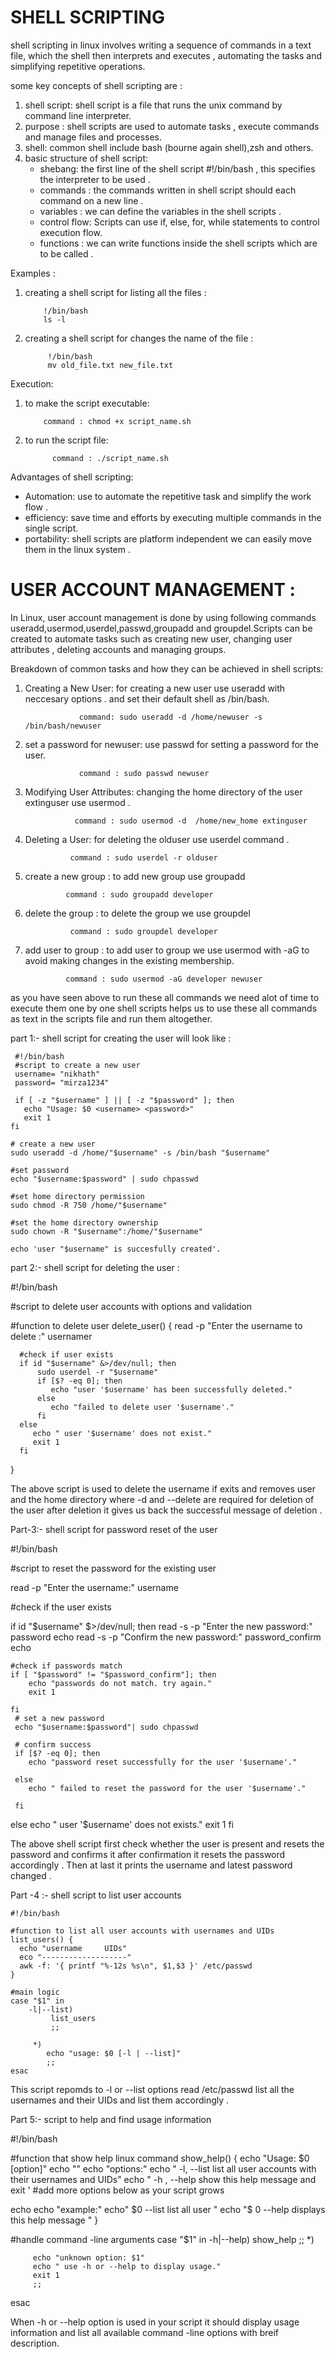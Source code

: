 # SHELL SCRIPTING 

shell scripting in linux involves writing a sequence of commands in a text file, which the shell then interprets and executes , automating the tasks and simplifying repetitive operations.

some key concepts of shell scripting are :

1. shell script: shell script is a file that runs the unix command by command line interpreter.
2. purpose : shell scripts are used to automate tasks , execute commands and manage files and processes.
3. shell: common shell include bash (bourne again shell),zsh and others.
4. basic structure of shell script:
   - shebang: the first line of the shell script #!/bin/bash , this specifies the interpreter to be used .
   - commands : the commands written in shell script should each command on a new line .
   - variables : we can define the variables in the shell scripts .
   - control flow: Scripts can use if, else, for, while statements to control execution flow. 
   - functions : we can write functions inside the shell scripts which are to be called .

Examples : 

1. creating a shell script for listing all the files :

           !/bin/bash
           ls -l

2. creating a shell script for changes the name of the file :

            !/bin/bash 
            mv old_file.txt new_file.txt

Execution:

1. to make the script executable: 

           command : chmod +x script_name.sh

2. to run the script file: 

             command : ./script_name.sh 


Advantages of shell scripting:

- Automation: use to automate the repetitive task and simplify the work flow .
- efficiency: save time and efforts by executing multiple commands in the single script.
- portability: shell scripts are platform independent we can easily move them in the linux system . 

# USER ACCOUNT MANAGEMENT :

In Linux, user account management is done by using following commands useradd,usermod,userdel,passwd,groupadd and groupdel.Scripts can be created to automate tasks such as creating new user, changing user attributes , deleting accounts and managing groups.

Breakdown of common tasks and how they can be achieved in shell scripts:

1. Creating a New User: for creating a new user use useradd with neccesary options . and set their default shell as /bin/bash.

                   command: sudo useradd -d /home/newuser -s /bin/bash/newuser

2. set a password for newuser: use passwd for setting a password for the user.

                   command : sudo passwd newuser

3. Modifying User Attributes: changing the home directory of the user  extinguser use usermod .

                  command : sudo usermod -d  /home/new_home extinguser 

4. Deleting a User: for deleting the olduser use userdel command .

                 command : sudo userdel -r olduser 

5. create a new group : to add new group use groupadd 

                command : sudo groupadd developer

6. delete the group : to delete the group we use groupdel 

                 command : sudo groupdel developer 

7. add user to group : to add user to group we use usermod with -aG to avoid making changes in the existing  membership. 

                command : sudo usermod -aG developer newuser

as you have seen above to run these all commands we need alot of time to execute them one by one shell scripts helps us to use these all commands as text in the scripts file and run them altogether.

part 1:- shell script  for creating the user will look like :


     #!/bin/bash
     #script to create a new user
     username= "nikhath"
     password= "mirza1234"

     if [ -z "$username" ] || [ -z "$password" ]; then
       echo "Usage: $0 <username> <password>"
       exit 1
    fi

    # create a new user 
    sudo useradd -d /home/"$username" -s /bin/bash "$username"

    #set password 
    echo "$username:$password" | sudo chpasswd

    #set home directory permission
    sudo chmod -R 750 /home/"$username"

    #set the home directory ownership 
    sudo chown -R "$username":/home/"$username"

    echo 'user "$username" is succesfully created'.

    
part 2:- shell script for deleting the user :



   #!/bin/bash

   #script to delete user accounts with options and validation

   #function to delete user 
   delete_user() {
      read -p "Enter the username to delete :" usernamer

      #check if user exists 
      if id "$username" &>/dev/null; then 
          sudo userdel -r "$username"
          if [$? -eq 0]; then 
             echo "user '$username' has been successfully deleted."
          else
             echo "failed to delete user '$username'."
          fi 
      else 
         echo " user '$username' does not exist."
         exit 1 
      fi 
   }
   
   

The above script is used to delete the username if exits and removes user and the home directory where -d and --delete are required for deletion  of the user after deletion it gives us back the successful message of deletion .

Part-3:- shell script for password reset of the user 


#!/bin/bash 

#script to reset the password for the existing user 

read -p "Enter the username:" username 

#check if the user exists 

if id "$username" $>/dev/null; then 
    read -s -p "Enter the new password:" password 
    echo 
    read -s -p "Confirm the new password:" password_confirm 
    echo

    #check if passwords match 
    if [ "$password" != "$password_confirm"]; then 
        echo "passwords do not match. try again."
        exit 1 

    fi
     # set a new password 
     echo "$username:$password"| sudo chpasswd 

     # confirm success 
     if [$? -eq 0]; then 
        echo "password reset successfully for the user '$username'."

     else 
        echo " failed to reset the password for the user '$username'."

     fi 
else 
   echo " user '$username' does not exists."
   exit 1
fi 

The above shell script first check whether the user is present and resets the password and confirms it after confirmation it resets the password accordingly . Then at last it prints the username and latest password changed .

Part -4 :- shell script to list user accounts 

    #!/bin/bash 

    #function to list all user accounts with usernames and UIDs 
    list_users() {
      echo "username     UIDs"
      eco "-------------------"
      awk -f: '{ printf "%-12s %s\n", $1,$3 }' /etc/passwd
    }

    #main logic
    case "$1" in 
        -l|--list)
             list_users
             ;;

         *)
            echo "usage: $0 [-l | --list]"
            ;;
    esac


This script repomds to -l or --list options read /etc/passwd list all the usernames and their UIDs and list them accordingly .


Part 5:- script to help and find usage information 


#!/bin/bash 

#function that show help linux command 
show_help() {
   echo "Usage: $0 [option]"
   echo ""
   echo "options:"
   echo " -l, --list   list all user accounts with their usernames and UIDs"
   echo " -h , --help  show this help message and exit '
   #add more options below as your script grows 

   echo 
   echo "example:"
   echo" $0 --list  list all user "
   echo "$ 0 --help displays this help message "
}

#handle command -line arguments 
case "$1" in 
     -h|--help)
         show_help
         ;;
      *)

         echo "unknown option: $1"
         echo " use -h or --help to display usage."
         exit 1
         ;;
esac
   
When -h or --help option is used in your script it should display usage information and list all available command -line options with breif description.


    
